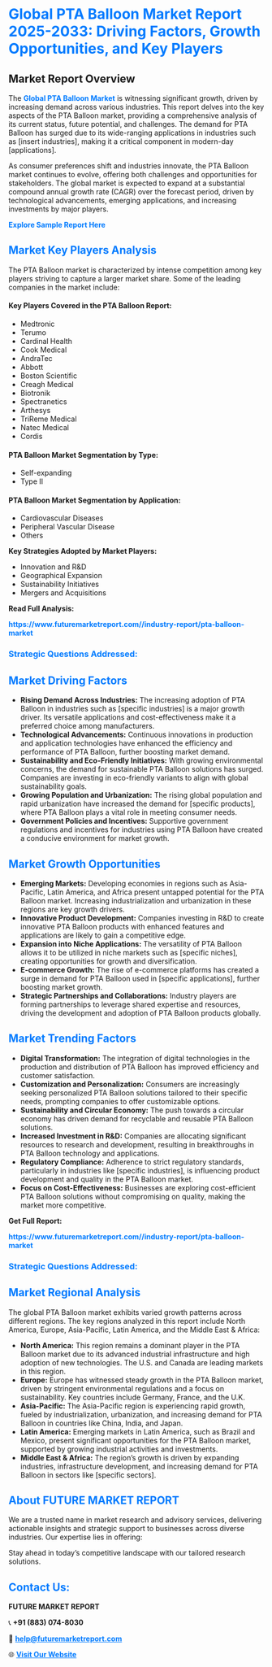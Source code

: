 <h1 style="color: #007BFF;">Global PTA Balloon Market Report 2025-2033: Driving Factors, Growth Opportunities, and Key Players</h1>

<section id="overview">
<h2>Market Report Overview</h2>
<p>The <a href="https://www.futuremarketreport.com//industry-report/pta-balloon-market" style="color: #007BFF; text-decoration: none;"><strong>Global PTA Balloon Market</strong></a> is witnessing significant growth, driven by increasing demand across various industries. This report delves into the key aspects of the PTA Balloon market, providing a comprehensive analysis of its current status, future potential, and challenges. The demand for PTA Balloon has surged due to its wide-ranging applications in industries such as [insert industries], making it a critical component in modern-day [applications].</p>
<p>As consumer preferences shift and industries innovate, the PTA Balloon market continues to evolve, offering both challenges and opportunities for stakeholders. The global market is expected to expand at a substantial compound annual growth rate (CAGR) over the forecast period, driven by technological advancements, emerging applications, and increasing investments by major players.</p>
</section>

<section id="overview">
<p><a href="https://www.futuremarketreport.com//request-sample/reportId=55610" style="color: #007BFF; text-decoration: none;"><strong>Explore Sample Report Here</strong></a></p>
</section>

<section id="key-players">
<h2 style="color: #007BFF;">Market Key Players Analysis</h2>
<p>The PTA Balloon market is characterized by intense competition among key players striving to capture a larger market share. Some of the leading companies in the market include:</p>
<h4>Key Players Covered in the PTA Balloon Report:</h4>
<ul><li>Medtronic</li><li>Terumo</li><li>Cardinal Health</li><li>Cook Medical</li><li>AndraTec</li><li>Abbott</li><li>Boston Scientific</li><li>Creagh Medical</li><li>Biotronik</li><li>Spectranetics</li><li>Arthesys</li><li>TriReme Medical</li><li>Natec Medical</li><li>Cordis</li></ul>
<h4>PTA Balloon Market Segmentation by Type:</h4>
<ul><li>Self-expanding</li><li>Type II</li></ul>

<h4>PTA Balloon Market Segmentation by Application:</h4>
<ul><li>Cardiovascular Diseases</li><li>Peripheral Vascular Disease</li><li>Others</li></ul>
<p><strong>Key Strategies Adopted by Market Players:</strong></p>
<ul>
<li>Innovation and R&D</li>
<li>Geographical Expansion</li>
<li>Sustainability Initiatives</li>
<li>Mergers and Acquisitions</li>
</ul>
</section>

<section>
<p><strong>Read Full Analysis: </strong></p><a href="https://www.futuremarketreport.com//industry-report/pta-balloon-market" style="color: #007BFF; text-decoration: none;"><strong>https://www.futuremarketreport.com//industry-report/pta-balloon-market</strong></a>
<h3 style="color: #007BFF;">Strategic Questions Addressed:</h3>
</section>

<section id="driving-factors">
<h2 style="color: #007BFF;">Market Driving Factors</h2>
<ul>
<li><strong>Rising Demand Across Industries:</strong> The increasing adoption of PTA Balloon in industries such as [specific industries] is a major growth driver. Its versatile applications and cost-effectiveness make it a preferred choice among manufacturers.</li>
<li><strong>Technological Advancements:</strong> Continuous innovations in production and application technologies have enhanced the efficiency and performance of PTA Balloon, further boosting market demand.</li>
<li><strong>Sustainability and Eco-Friendly Initiatives:</strong> With growing environmental concerns, the demand for sustainable PTA Balloon solutions has surged. Companies are investing in eco-friendly variants to align with global sustainability goals.</li>
<li><strong>Growing Population and Urbanization:</strong> The rising global population and rapid urbanization have increased the demand for [specific products], where PTA Balloon plays a vital role in meeting consumer needs.</li>
<li><strong>Government Policies and Incentives:</strong> Supportive government regulations and incentives for industries using PTA Balloon have created a conducive environment for market growth.</li>
</ul>
</section>

<section id="growth-opportunities">
<h2 style="color: #007BFF;">Market Growth Opportunities</h2>
<ul>
<li><strong>Emerging Markets:</strong> Developing economies in regions such as Asia-Pacific, Latin America, and Africa present untapped potential for the PTA Balloon market. Increasing industrialization and urbanization in these regions are key growth drivers.</li>
<li><strong>Innovative Product Development:</strong> Companies investing in R&D to create innovative PTA Balloon products with enhanced features and applications are likely to gain a competitive edge.</li>
<li><strong>Expansion into Niche Applications:</strong> The versatility of PTA Balloon allows it to be utilized in niche markets such as [specific niches], creating opportunities for growth and diversification.</li>
<li><strong>E-commerce Growth:</strong> The rise of e-commerce platforms has created a surge in demand for PTA Balloon used in [specific applications], further boosting market growth.</li>
<li><strong>Strategic Partnerships and Collaborations:</strong> Industry players are forming partnerships to leverage shared expertise and resources, driving the development and adoption of PTA Balloon products globally.</li>
</ul>
</section>

<section id="trending-factors">
<h2 style="color: #007BFF;">Market Trending Factors</h2>
<ul>
<li><strong>Digital Transformation:</strong> The integration of digital technologies in the production and distribution of PTA Balloon has improved efficiency and customer satisfaction.</li>
<li><strong>Customization and Personalization:</strong> Consumers are increasingly seeking personalized PTA Balloon solutions tailored to their specific needs, prompting companies to offer customizable options.</li>
<li><strong>Sustainability and Circular Economy:</strong> The push towards a circular economy has driven demand for recyclable and reusable PTA Balloon solutions.</li>
<li><strong>Increased Investment in R&D:</strong> Companies are allocating significant resources to research and development, resulting in breakthroughs in PTA Balloon technology and applications.</li>
<li><strong>Regulatory Compliance:</strong> Adherence to strict regulatory standards, particularly in industries like [specific industries], is influencing product development and quality in the PTA Balloon market.</li>
<li><strong>Focus on Cost-Effectiveness:</strong> Businesses are exploring cost-efficient PTA Balloon solutions without compromising on quality, making the market more competitive.</li>
</ul>
</section>

<section>
<p><strong>Get Full Report: </strong></p><a href="https://www.futuremarketreport.com//industry-report/pta-balloon-market" style="color: #007BFF; text-decoration: none;"><strong>https://www.futuremarketreport.com//industry-report/pta-balloon-market</strong></a>
<h3 style="color: #007BFF;">Strategic Questions Addressed:</h3>
</section>


<section id="regional-analysis">
<h2 style="color: #007BFF;">Market Regional Analysis</h2>
<p>The global PTA Balloon market exhibits varied growth patterns across different regions. The key regions analyzed in this report include North America, Europe, Asia-Pacific, Latin America, and the Middle East & Africa:</p>
<ul>
<li><strong>North America:</strong> This region remains a dominant player in the PTA Balloon market due to its advanced industrial infrastructure and high adoption of new technologies. The U.S. and Canada are leading markets in this region.</li>
<li><strong>Europe:</strong> Europe has witnessed steady growth in the PTA Balloon market, driven by stringent environmental regulations and a focus on sustainability. Key countries include Germany, France, and the U.K.</li>
<li><strong>Asia-Pacific:</strong> The Asia-Pacific region is experiencing rapid growth, fueled by industrialization, urbanization, and increasing demand for PTA Balloon in countries like China, India, and Japan.</li>
<li><strong>Latin America:</strong> Emerging markets in Latin America, such as Brazil and Mexico, present significant opportunities for the PTA Balloon market, supported by growing industrial activities and investments.</li>
<li><strong>Middle East & Africa:</strong> The region’s growth is driven by expanding industries, infrastructure development, and increasing demand for PTA Balloon in sectors like [specific sectors].</li>
</ul>
</section>

<footer>
<h2 style="color: #007BFF;">About FUTURE MARKET REPORT</h2>
<p>We are a trusted name in market research and advisory services, delivering actionable insights and strategic support to businesses across diverse industries. Our expertise lies in offering:</p>

<p>Stay ahead in today’s competitive landscape with our tailored research solutions.</p>

<h2 style="color: #007BFF;">Contact Us:</h2>
<p><strong>FUTURE MARKET REPORT</strong></p>
<p>📞 <strong>+91 (883) 074-8030</strong></p>
<p>📧 <strong><a href="mailto:help@futuremarketreport.com" style="color: #007BFF;">help@futuremarketreport.com</a></strong></p>
<p>🌐 <strong><a href="https://www.futuremarketreport.com/" style="color: #007BFF;">Visit Our Website</a></strong></p>
</footer>
